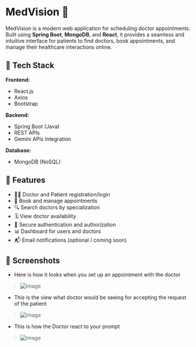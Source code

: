 # MedVision 🏥

MedVision is a modern web application for scheduling doctor appointments. Built using **Spring Boot**, **MongoDB**, and **React**, it provides a seamless and intuitive interface for patients to find doctors, book appointments, and manage their healthcare interactions online.

## 🧰 Tech Stack

**Frontend:**
- React.js
- Axios
- Bootstrap 

**Backend:**
- Spring Boot (Java)
- REST APIs
- Gemini APIs Integration

**Database:**
- MongoDB (NoSQL) 

## 🚀 Features

- 👨‍⚕️ Doctor and Patient registration/login
- 📅 Book and manage appointments
- 🔍 Search doctors by specialization
- 🗓️ View doctor availability
- 🔐 Secure authentication and authorization
- 📊 Dashboard for users and doctors
- 📬 Email notifications (optional / coming soon)

## 📸 Screenshots
- Here is how it looks when you set up an appointment with the doctor
> ![image](https://github.com/user-attachments/assets/f77727eb-73e2-487c-a9a0-2b2d809d3fbc)

- This is the view what doctor would be seeing for accepting the request of the patient
> ![image](https://github.com/user-attachments/assets/789b5049-8066-489e-a7d5-bb672db8ccb3)
- This is how the Doctor react to your prompt
> ![image](https://github.com/user-attachments/assets/07bf8a64-8ec8-4b40-8f7a-4f7e7de5d5ef)


